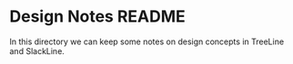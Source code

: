 # Design Notes README

In this directory we can keep some notes on design concepts in 
TreeLine and SlackLine.

